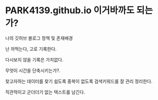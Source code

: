 # PARK4139.github.io 이거바까도 되는가?

나의 깃허브 블로그 정책 및 존재배경

난 까먹는다, 고로 기록한다.

다시보지 않을 기록은 가치없다.

무엇이 시간을 단축시키는가?.

찾고자하는 데이터를 찾기 쉽도록 중복이 없도록 검색키워드를 잘 관리 정리한다.

직관적이고 군더더기 없는 텍스트를 남긴다.
